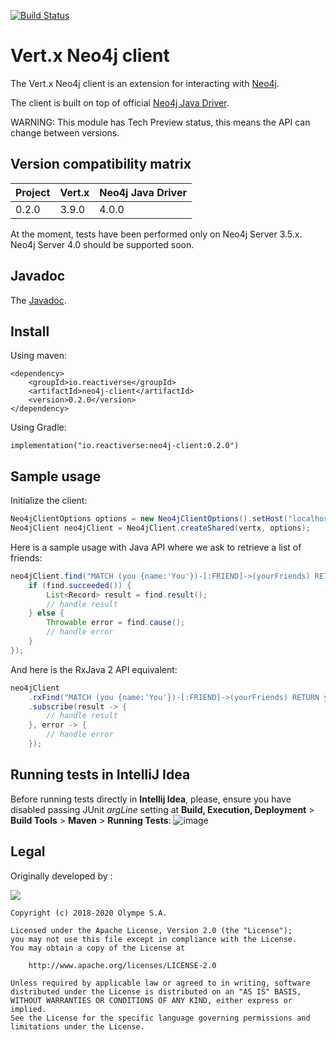 [![Build Status](https://travis-ci.org/reactiverse/neo4j-client.svg?branch=master)](https://travis-ci.org/github/reactiverse/neo4j-client)

# Vert.x Neo4j client

The Vert.x Neo4j client is an extension for interacting with [Neo4j](https://neo4j.com/neo4j-graph-database/).

The client is built on top of official [Neo4j Java Driver](https://github.com/neo4j/neo4j-java-driver).

WARNING: This module has Tech Preview status, this means the API can change between versions.

## Version compatibility matrix

| Project | Vert.x | Neo4j Java Driver |
| ------- | ------ | ----------------- |
|  0.2.0  | 3.9.0  |       4.0.0       |

At the moment, tests have been performed only on Neo4j Server 3.5.x.
Neo4j Server 4.0 should be supported soon.

## Javadoc

The [Javadoc](./javadoc/index.html).

## Install

Using maven:
```
<dependency>
    <groupId>io.reactiverse</groupId>
    <artifactId>neo4j-client</artifactId>
    <version>0.2.0</version>
</dependency>
```

Using Gradle:
```
implementation("io.reactiverse:neo4j-client:0.2.0")
```

## Sample usage

Initialize the client:

```java
Neo4jClientOptions options = new Neo4jClientOptions().setHost("localhost").setPort(7687);
Neo4jClient neo4jClient = Neo4jClient.createShared(vertx, options);
```

Here is a sample usage with Java API where we ask to retrieve a list of friends:

```java
neo4jClient.find("MATCH (you {name:'You'})-[:FRIEND]->(yourFriends) RETURN yourFriends", find -> {
    if (find.succeeded()) {
        List<Record> result = find.result();
        // handle result
    } else {
        Throwable error = find.cause();
        // handle error
    }
});
```

And here is the RxJava 2 API equivalent:

```java
neo4jClient
    .rxFind("MATCH (you {name:'You'})-[:FRIEND]->(yourFriends) RETURN yourFriends")
    .subscribe(result -> {
        // handle result
    }, error -> {
        // handle error
    });
```

## Running tests in IntelliJ Idea

Before running tests directly in **Intellij Idea**, please, ensure you have disabled
passing JUnit _argLine_ setting at **Build, Execution, Deployment** >
**Build Tools** > **Maven** > **Running Tests**:
![image](https://user-images.githubusercontent.com/16746106/71311902-9206b080-2435-11ea-8278-b249e0c7a22b.png)

## Legal

Originally developed by : 

[![](https://olympe.ch/wp-content/uploads/2018/08/logo_olympe_white.png)](https://olympe.ch/)

    Copyright (c) 2018-2020 Olympe S.A.
    
    Licensed under the Apache License, Version 2.0 (the "License");
    you may not use this file except in compliance with the License.
    You may obtain a copy of the License at
    
        http://www.apache.org/licenses/LICENSE-2.0
    
    Unless required by applicable law or agreed to in writing, software
    distributed under the License is distributed on an "AS IS" BASIS,
    WITHOUT WARRANTIES OR CONDITIONS OF ANY KIND, either express or implied.
    See the License for the specific language governing permissions and
    limitations under the License.
